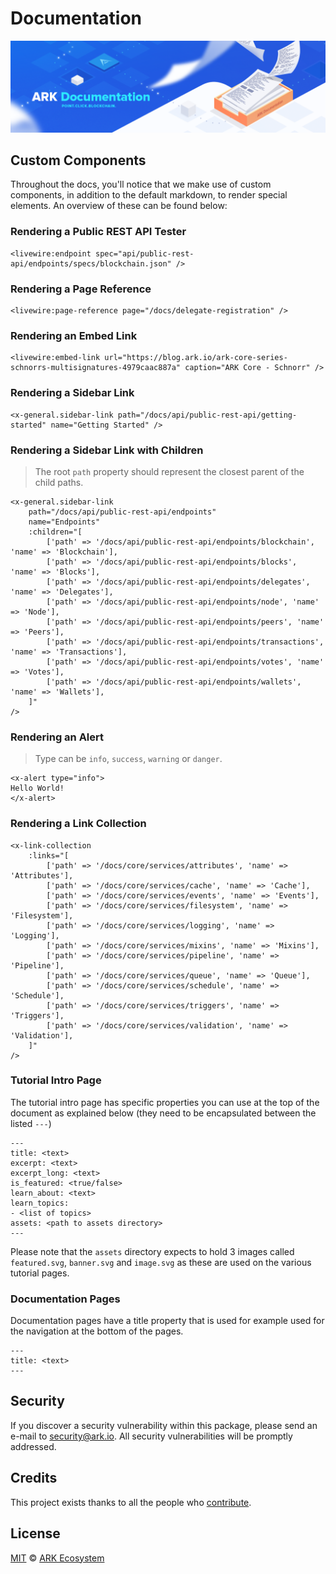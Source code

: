 # Documentation

<p align="center">
    <img src="/banner.png" />
</p>

## Custom Components

Throughout the docs, you'll notice that we make use of custom components, in addition to the default markdown, to render special elements. An overview of these can be found below:

### Rendering a Public REST API Tester

```blade
<livewire:endpoint spec="api/public-rest-api/endpoints/specs/blockchain.json" />
```

### Rendering a Page Reference

```blade
<livewire:page-reference page="/docs/delegate-registration" />
```

### Rendering an Embed Link

```blade
<livewire:embed-link url="https://blog.ark.io/ark-core-series-schnorrs-multisignatures-4979caac887a" caption="ARK Core - Schnorr" />
```

### Rendering a Sidebar Link

```blade
<x-general.sidebar-link path="/docs/api/public-rest-api/getting-started" name="Getting Started" />
```

### Rendering a Sidebar Link with Children

> The root `path` property should represent the closest parent of the child paths.

```blade
<x-general.sidebar-link
    path="/docs/api/public-rest-api/endpoints"
    name="Endpoints"
    :children="[
        ['path' => '/docs/api/public-rest-api/endpoints/blockchain', 'name' => 'Blockchain'],
        ['path' => '/docs/api/public-rest-api/endpoints/blocks', 'name' => 'Blocks'],
        ['path' => '/docs/api/public-rest-api/endpoints/delegates', 'name' => 'Delegates'],
        ['path' => '/docs/api/public-rest-api/endpoints/node', 'name' => 'Node'],
        ['path' => '/docs/api/public-rest-api/endpoints/peers', 'name' => 'Peers'],
        ['path' => '/docs/api/public-rest-api/endpoints/transactions', 'name' => 'Transactions'],
        ['path' => '/docs/api/public-rest-api/endpoints/votes', 'name' => 'Votes'],
        ['path' => '/docs/api/public-rest-api/endpoints/wallets', 'name' => 'Wallets'],
    ]"
/>
```

### Rendering an Alert

> Type can be `info`, `success`, `warning` or `danger`.

```blade
<x-alert type="info">
Hello World!
</x-alert>
```

### Rendering a Link Collection

```blade
<x-link-collection
    :links="[
        ['path' => '/docs/core/services/attributes', 'name' => 'Attributes'],
        ['path' => '/docs/core/services/cache', 'name' => 'Cache'],
        ['path' => '/docs/core/services/events', 'name' => 'Events'],
        ['path' => '/docs/core/services/filesystem', 'name' => 'Filesystem'],
        ['path' => '/docs/core/services/logging', 'name' => 'Logging'],
        ['path' => '/docs/core/services/mixins', 'name' => 'Mixins'],
        ['path' => '/docs/core/services/pipeline', 'name' => 'Pipeline'],
        ['path' => '/docs/core/services/queue', 'name' => 'Queue'],
        ['path' => '/docs/core/services/schedule', 'name' => 'Schedule'],
        ['path' => '/docs/core/services/triggers', 'name' => 'Triggers'],
        ['path' => '/docs/core/services/validation', 'name' => 'Validation'],
    ]"
/>
```

### Tutorial Intro Page

The tutorial intro page has specific properties you can use at the top of the document as explained below (they need to be encapsulated between the listed `---`)

```text
---
title: <text>
excerpt: <text>
excerpt_long: <text>
is_featured: <true/false>
learn_about: <text>
learn_topics:
- <list of topics>
assets: <path to assets directory>
---
```

Please note that the `assets` directory expects to hold 3 images called `featured.svg`, `banner.svg` and `image.svg` as these are used on the various tutorial pages.

### Documentation Pages

Documentation pages have a title property that is used for example used for the navigation at the bottom of the pages.

```text
---
title: <text>
---
```

## Security

If you discover a security vulnerability within this package, please send an e-mail to security@ark.io. All security vulnerabilities will be promptly addressed.

## Credits

This project exists thanks to all the people who [contribute](../../contributors).

## License

[MIT](LICENSE) © [ARK Ecosystem](https://ark.io)
